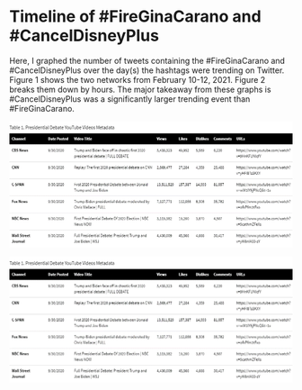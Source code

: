 # Timeline of #FireGinaCarano and #CancelDisneyPlus
Here, I graphed the number of tweets containing the #FireGinaCarano and #CancelDisneyPlus over the day(s) the hashtags were trending on Twitter.
Figure 1 shows the two networks from February 10-12, 2021. Figure 2 breaks them down by hours. The major takeaway from these graphs is #CancelDisneyPlus was a significantly larger trending event than #FireGinaCarano.

![](https://github.com/JohnM-Eaton/Content_Analysis_YT_2020_Debates/blob/main/Table%201.png)

![](https://github.com/JohnM-Eaton/Content_Analysis_YT_2020_Debates/blob/main/Table%201.png)
